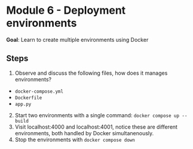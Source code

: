 # Module 6 - Deployment environments

**Goal**: Learn to create multiple environments using Docker

## Steps

1. Observe and discuss the following files, how does it manages environments?

- `docker-compose.yml`
- `Dockerfile`
- `app.py`

2. Start two environments with a single command: `docker compose up --build`
3. Visit localhost:4000 and localhost:4001, notice these are different environments, both handled by Docker simultanenously.
4. Stop the environments with `docker compose down`
